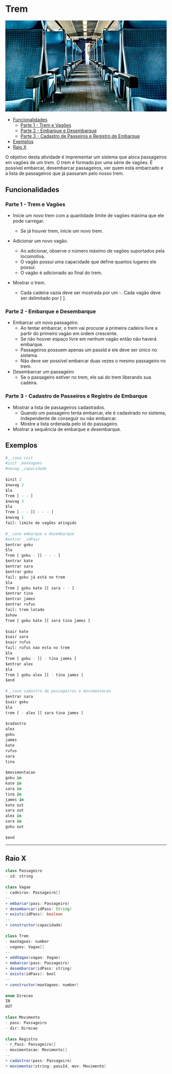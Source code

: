 # Trem

![cover](cover.jpg)

<!-- toc -->
- [Funcionalidades](#funcionalidades)
  - [Parte 1 - Trem e Vagões](#parte-1---trem-e-vagões)
  - [Parte 2 - Embarque e Desembarque](#parte-2---embarque-e-desembarque)
  - [Parte 3 - Cadastro de Passeiros e Registro de Embarque](#parte-3---cadastro-de-passeiros-e-registro-de-embarque)
- [Exemplos](#exemplos)
- [Raio X](#raio-x)
<!-- toc -->

O objetivo desta atividade é imprementar um sistema que aloca passageiros em vagões de um trem. O trem é formado por uma série de vagões. É possível embarcar, desembarcar passageiros, ver quem está embarcado e a lista de passageiros que já passaram pelo nosso trem.

## Funcionalidades

### Parte 1 - Trem e Vagões

- Inicie um novo trem com a quantidade limite de vagões máxima que ele pode carregar.
  - Se já houver trem, inicie um novo trem.

- Adicionar um novo vagão.
    - Ao adicionar, observe o número máximo de vagões suportados pela locomotiva.
    - O vagão possui uma capacidade que define quantos lugares ele possui.
    - O vagão é adicionado ao final do trem.

- Mostrar o trem.
    - Cada cadeira vazia deve ser mostrada por um -. Cada vagão deve ser delimitado por [ ].

### Parte 2 - Embarque e Desembarque

- Embarcar um novo passageiro.
    - Ao tentar embarcar, o trem vai procurar a primeira cadeira livre a partir do primeiro vagão em ordem crescente.
    - Se não houver espaço livre em nenhum vagão então não haverá embarque.
    - Passageiros possuem apenas um passId e ele deve ser único no sistema.
    - Não deve ser possível embarcar duas vezes o mesmo passageiro no trem.
- Desembarcar um passageiro
    - Se o passageiro estiver no trem, ele sai do trem liberando sua cadeira.

### Parte 3 - Cadastro de Passeiros e Registro de Embarque

- Mostrar a lista de passageiros cadastrados.
    - Quando um passageiro tenta embarcar, ele é cadastrado no sistema, independente de conseguir ou não embarcar.
    - Mostre a lista ordenada pelo id do passageiro.
- Mostrar a sequência de embarque e desembarque.


## Exemplos

```python
#__case init 
#init _maxVagoes
#nwvag _capacidade

$init 2
$nwvag 2
$la
Trem [ - - ]
$nwvag 3
$la
Trem [ - - ][ - - - ]
$nwvag 1
fail: limite de vagões atingido

#__case embarque e desembarque
#entrar _idPass
$entrar goku
$la
Trem [ goku - ][ - - - ]
$entrar kate
$entrar sara
$entrar goku
fail: goku já está no trem
$la
Trem [ goku kate ][ sara - - ]
$entrar tina
$entrar james
$entrar rufus
fail: trem lotado
$show
Trem [ goku kate ][ sara tina james ]

$sair kate
$sair sara
$sair rufus
fail: rufus nao esta no trem
$la
Trem [ goku - ][ - tina james ]
$entrar alex
$la
Trem [ goku alex ][ - tina james ]
$end

#__case cadastro de passageiros e movimentacao
$entrar sara
$sair goku
$la
trem [ - alex ][ sara tina james ]

$cadastro
alex
goku
james
kate
rufus
sara
tina

$movimentacao
goku in
kate in
sara in
tina in
james in
kate out
sara out
alex in
sara in
goku out

$end
```

***

## Raio X

```java
class Passageiro
- id: string

class Vagao
- cadeiras: Passageiro[]
--
+ embarcar(pass: Passageiro)
+ desembarcar(idPass: String)
+ exists(idPass): boolean
--
+ constructor(capacidade)

class Trem
- maxVagoes: number
- vagoes: Vagao[]
--
+ addVagao(vagao: Vagao)
+ embarcar(pass: Passageiro)
+ desembarcar(idPass: string)
+ exists(idPass): bool
--
+ constructor(maxVagoes: number)

enum Direcao
IN
OUT

class Movimento
- pass: Passageiro
- dir: Direcao

class Registro
- r_Pass: Passageiro[]
- movimentacao: Movimento[]
--
+ cadastrar(pass: Passageiro)
+ movimentar(string: passId, mov: Movimento)
```
